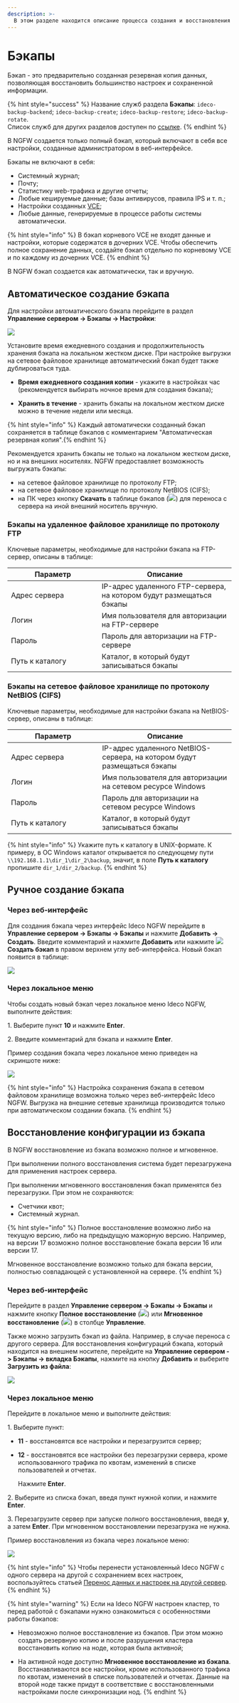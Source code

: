 ```yaml
---
description: >-
  В этом разделе находится описание процесса создания и восстановления бэкапа интернет-шлюза Ideco NGFW.
---
```


# Бэкапы 

Бэкап - это предварительно созданная резервная копия данных, позволяющая восстановить большинство настроек и сохраненной информации.

{% hint style="success" %}
Название служб раздела **Бэкапы**: `ideco-backup-backend`; `ideco-backup-create`; `ideco-backup-restore`; `ideco-backup-rotate`.\
Список служб для других разделов доступен по [ссылке](/settings/server-management/terminal.md).
{% endhint %}

В NGFW создается только полный бэкап, который включают в себя все настройки, созданные администратором в веб-интерфейсе.

Бэкапы не включают в себя:

* Системный журнал;
* Почту;
* Статистику web-трафика и другие отчеты;
* Любые кешируемые данные; базы антивирусов, правила IPS и т. п.;
* Настройки созданных [VCE](/settings/server-management/vce.md);
* Любые данные, генерируемые в процессе работы системы автоматически.

{% hint style="info" %} В бэкап корневого VCE не входят данные и настройки, которые содержатся в дочерних VCE. Чтобы обеспечить полное сохранение данных, создайте бэкап отдельно по корневому VCE и по каждому из дочерних VCE.
{% endhint %}

В NGFW бэкап создается как автоматически, так и вручную.

## Автоматическое создание бэкапа
Для настройки автоматического бэкапа перейдите в раздел **Управление сервером -> Бэкапы -> Настройки**:

![](/.gitbook/assets/backup.png)

Установите время ежедневного создания и продолжительность хранения бэкапа на локальном жестком диске. При настройке выгрузки на сетевое файловое хранилище автоматический бэкап будет также дублироваться туда.

* **Время ежедневного создания копии** - укажите в настройках час (рекомендуется выбирать ночное время для создания бэкапа);

* **Хранить в течение** - хранить бэкапы на локальном жестком диске можно в течение недели или месяца.

{% hint style="info" %} Каждый автоматически созданный бэкап сохраняется в таблице бэкапов с комментарием "Автоматическая резервная копия".{% endhint %}

Рекомендуется хранить бэкапы не только на локальном жестком диске, но и на внешних носителях. NGFW предоставляет возможность выгружать бэкапы:
* на сетевое файловое хранилище по протоколу FTP;
* на сетевое файловое хранилище по протоколу NetBIOS (CIFS);
* на ПК через кнопку **Скачать** в таблице бэкапов (![](/.gitbook/assets/download.png)) для переноса с сервера на иной внешний носитель вручную.

### Бэкапы на удаленное файловое хранилище по протоколу FTP 

Ключевые параметры, необходимые для настройки бэкапа на FTP-сервер, описаны в таблице:

<table><thead><tr><th width="188">Параметр</th><th>Описание</th></tr></thead><tbody><tr><td>Адрес сервера</td><td>IP-адрес удаленного FTP-сервера, на котором будут размещаться бэкапы</td></tr><tr><td>Логин</td><td>Имя пользователя для авторизации на FTP-сервере</td></tr><tr><td>Пароль</td><td>Пароль для авторизации на FTP-сервере</td></tr><tr><td>Путь к каталогу</td><td>Каталог, в который будут записываться бэкапы</td></tr></tbody></table>

### Бэкапы на сетевое файловое хранилище по протоколу NetBIOS (CIFS)

Ключевые параметры, необходимые для настройки бэкапа на NetBIOS-сервер, описаны в таблице:

<table><thead><tr><th width="189">Параметр</th><th>Описание</th></tr></thead><tbody><tr><td>Адрес сервера</td><td>IP-адрес удаленного NetBIOS-сервера, на котором будут размещаться бэкапы</td></tr><tr><td>Логин</td><td>Имя пользователя для авторизации на сетевом ресурсе Windows</td></tr><tr><td>Пароль</td><td>Пароль для авторизации на сетевом ресурсе Windows</td></tr><tr><td>Путь к каталогу</td><td>Каталог, в который будут записываться бэкапы</td></tr></tbody></table>

{% hint style="info" %}
Укажите путь к каталогу в UNIX-формате. К примеру, в ОС Windows каталог открывается по следующему пути `\\192.168.1.1\dir_1\dir_2\backup`, значит, в поле **Путь к каталогу** пропишите `dir_1/dir_2/backup`.
{% endhint %}

## Ручное создание бэкапа

### Через веб-интерфейс

Для создания бэкапа через интерфейс Ideco NGFW перейдите в **Управление сервером -> Бэкапы -> Бэкапы** и нажмите **Добавить -> Создать**. Введите комментарий и нажмите **Добавить** или нажмите ![](/.gitbook/assets/icon-backup.png) **Создать бэкап** в правом верхнем углу веб-интерфейса. Новый бэкап появится в таблице:

![](/.gitbook/assets/backup4.png)

### Через локальное меню
Чтобы создать новый бэкап через локальное меню Ideco NGFW, выполните действия: 

1\. Выберите пункт **10** и нажмите **Enter**. 

2\. Введите комментарий для бэкапа и нажмите **Enter**.

Пример создания бэкапа через локальное меню приведен на скриншоте ниже:

![](/.gitbook/assets/local-menu3.png)

{% hint style="info" %}
Настройка сохранения бэкапа в сетевом файловом хранилище возможна только через веб-интерфейс Ideco NGFW. Выгрузка на внешние сетевые хранилища производится только при автоматическом создании бэкапа.
{% endhint %}

## Восстановление конфигурации из бэкапа

В NGFW восстановление из бэкапа возможно полное и мгновенное. 

При выполнении полного восстановления система будет перезагружена для применения настроек сервера.

При выполнении мгновенного восстановления бэкап применятся без перезагрузки. При этом не сохраняются:
* Счетчики квот;
* Системный журнал.

{% hint style="info" %} Полное восстановление возможно либо на текущую версию, либо на предыдущую мажорную версию. Например, на версии 17 возможно полное восстановление бэкапа версии 16 или версии 17. 

Мгновенное восстановление возможно только для бэкапа версии, полностью совпадающей с установленной на сервере. {% endhint %}

### Через веб-интерфейс

Перейдите в раздел **Управление сервером -> Бэкапы -> Бэкапы** и нажмите кнопку **Полное восстановление** (![](/.gitbook/assets/icon-recovery.png)) или **Мгновенное восстановление** (![](/.gitbook/assets/mg-recovery.png)) в столбце **Управление**. 

Также можно загрузить бэкап из файла. Например, в случае переноса с другого сервера. Для восстановления конфигураций бэкапа, который находится на внешнем носителе, перейдите на **Управление сервером -> Бэкапы -> вкладка Бэкапы**, нажмите на кнопку **Добавить** и выберите **Загрузить из файла**:

![](/.gitbook/assets/backup2.png)

### Через локальное меню

Перейдите в локальное меню и выполните действия:

1\. Выберите пункт:
* **11** - восстановятся все настройки и перезагрузится сервер;
* **12** - восстановятся все настройки без перезагрузки сервера, кроме использованного трафика по квотам, изменений в списке пользователей и отчетах.

  Нажмите **Enter**. 

2\. Выберите из списка бэкап, введя пункт нужной копии, и нажмите **Enter**. 

3\. Перезагрузите сервер при запуске полного восстановления, введя **y**, а затем **Enter**. При мгновенном восстановлении перезагрузка не нужна.

Пример восстановления из бэкапа через локальное меню:

![](/.gitbook/assets/local-menu4.png)

{% hint style="info" %}
Чтобы перенести установленный Ideco NGFW с одного сервера на другой с сохранением всех настроек, воспользуйтесь статьей [Перенос данных и настроек на другой сервер](/recipes/popular-recipes/transferring-data-to-another-server.md).
{% endhint %}

{% hint style="warning" %}
Если на Ideco NGFW настроен кластер, то перед работой с бэкапами нужно ознакомиться с особенностями работы бэкапов:

* Невозможно полное восстановление из бэкапов. При этом можно создать резервную копию и после разрушения кластера восстановить копию на ноде, которая была активной;

* На активной ноде доступно **Мгновенное восстановление из бэкапа**. Восстанавливаются все настройки, кроме использованного трафика по квотам, изменений в списке пользователей и отчетах. Данные на второй ноде также придут в соответствие с восстановленными настройками после синхронизации нод.
{% endhint %}